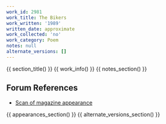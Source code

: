 ```yaml
---
work_id: 2981
work_title: The Bikers
work_written: '1989'
written_date: approximate
work_collected: 'no'
work_category: Poem
notes: null
alternate_versions: []
---
```


{{ section_title() }}
{{ work_info() }}
{{ notes_section() }}
## Forum References
- [Scan of magazine appearance](https://bukowskiforum.com/threads/nyq-38-spring-1989-the-bikers.11894/)

{{ appearances_section() }}
{{ alternate_versions_section() }}